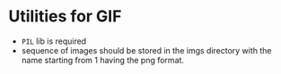 # Utilities for GIF
- `PIL` lib is required
- sequence of images should be stored in the imgs directory with the name starting from 1 having the png format.
